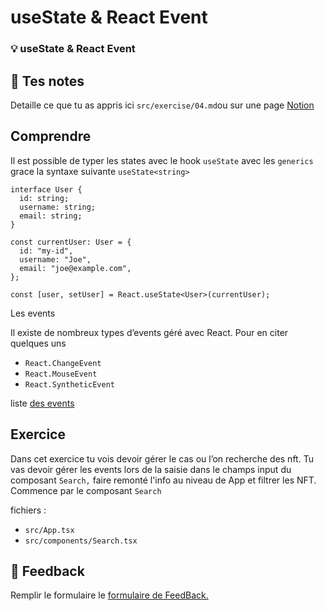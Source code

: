 # useState & React Event

### 💡 useState & React Event

## 📝 Tes notes

Detaille ce que tu as appris ici `src/exercise/04.md`ou sur une page [Notion](https://go.mikecodeur.com/course-notes-template)

## Comprendre

Il est possible de typer les states avec le hook `useState` avec les `generics` grace la syntaxe suivante `useState<string>`

```tsx
interface User {
  id: string;
  username: string;
  email: string;
}

const currentUser: User = {
  id: "my-id",
  username: "Joe",
  email: "joe@example.com",
};

const [user, setUser] = React.useState<User>(currentUser);
```

Les events

Il existe de nombreux types d’events géré avec React. Pour en citer quelques uns

- `React.ChangeEvent`
- `React.MouseEvent`
- `React.SyntheticEvent`

liste [des events](https://react-typescript-cheatsheet.netlify.app/docs/basic/getting-started/forms_and_events/)

## Exercice

Dans cet exercice tu vois devoir gérer le cas ou l’on recherche des nft. Tu vas devoir gérer les events lors de la saisie dans le champs input du composant `Search,` faire remonté l'info au niveau de App et filtrer les NFT. Commence par le composant `Search`

fichiers :

- `src/App.tsx`
- `src/components/Search.tsx`

##

## 🐜 Feedback

Remplir le formulaire le [formulaire de FeedBack.](https://go.mikecodeur.com/cours-react-avis?entry.1912869708=TypeScript%20PRO&entry.1430994900=6.React%20TypeScript&entry.533578441=04%20State%20Event)
